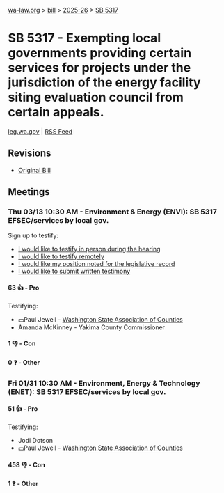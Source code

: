 [wa-law.org](/) > [bill](/bill/) > [2025-26](/bill/2025-26/) > [SB 5317](/bill/2025-26/sb/5317/)

# SB 5317 - Exempting local governments providing certain services for projects under the jurisdiction of the energy facility siting evaluation council from certain appeals.
[leg.wa.gov](https://app.leg.wa.gov/billsummary?BillNumber=5317&Year=2025&Initiative=false) | [RSS Feed](./rss.xml)

## Revisions
* [Original Bill](1/)

## Meetings
### Thu 03/13 10:30 AM - Environment & Energy (ENVI): SB 5317 EFSEC/services by local gov.
Sign up to testify:
* [I would like to testify in person during the hearing](https://app.leg.wa.gov/csi/Testifier/Add?chamber=House&mId=32969&aId=165325&caId=26273&tId=1)
* [I would like to testify remotely](https://app.leg.wa.gov/csi/Testifier/Add?chamber=House&mId=32969&aId=165325&caId=26273&tId=2)
* [I would like my position noted for the legislative record](https://app.leg.wa.gov/csi/Testifier/Add?chamber=House&mId=32969&aId=165325&caId=26273&tId=3)
* [I would like to submit written testimony](https://app.leg.wa.gov/csi/Testifier/Add?chamber=House&mId=32969&aId=165325&caId=26273&tId=4)

#### 63 👍 - Pro
Testifying:
* 💵Paul Jewell - [Washington State Association of Counties](/org/washington_state_association_of_counties/)
* Amanda McKinney - Yakima County Commissioner

#### 1 👎 - Con

#### 0 ❓ - Other

### Fri 01/31 10:30 AM - Environment, Energy & Technology (ENET): SB 5317 EFSEC/services by local gov.
#### 51 👍 - Pro
Testifying:
* Jodi Dotson
* 💵Paul Jewell - [Washington State Association of Counties](/org/washington_state_association_of_counties/)

#### 458 👎 - Con

#### 1 ❓ - Other
